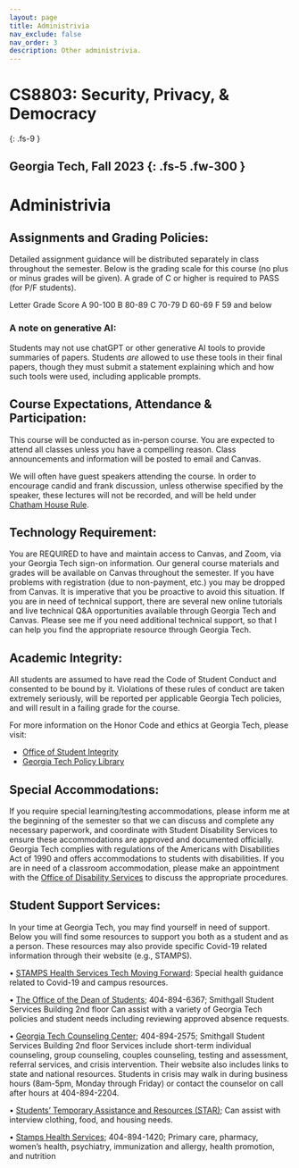```yaml
---
layout: page
title: Administrivia
nav_exclude: false
nav_order: 3 
description: Other administrivia.
---
```

# CS8803: Security, Privacy, & Democracy
{: .fs-9 }

Georgia Tech, Fall 2023
{: .fs-5 .fw-300 }
---

# Administrivia

## Assignments and Grading Policies:

Detailed assignment guidance will be distributed separately in class throughout the semester. Below is the grading scale for this course (no plus or minus grades will be given). A grade of C or higher is required to PASS (for P/F students).

Letter Grade	Score
A 	90-100
B 	80-89
C 	70-79
D 	60-69
F 	59 and below


### A note on generative AI:

Students may not use chatGPT or other generative AI tools to provide summaries of papers. Students *are* allowed to use these tools in their final papers, though they must submit a statement explaining which and how such tools were used, including applicable prompts.


## Course Expectations, Attendance & Participation:

This course will be conducted as in-person course. You are expected to attend all classes unless you have a compelling reason. Class announcements and information will be posted to email and Canvas. 

We will often have guest speakers attending the course. In order to encourage candid and frank discussion, unless otherwise specified by the speaker, these lectures will not be recorded, and will be held under [Chatham House Rule](https://www.chathamhouse.org/about-us/chatham-house-rule). 


## Technology Requirement:

You are REQUIRED to have and maintain access to Canvas, and Zoom, via your Georgia Tech sign-on information. Our general course materials and grades will be available on Canvas throughout the semester. If you have problems with registration (due to non-payment, etc.) you may be dropped from Canvas. It is imperative that you be proactive to avoid this situation. If you are in need of technical support, there are several new online tutorials and live technical Q&A opportunities available through Georgia Tech and Canvas. Please see me if you need additional technical support, so that I can help you find the appropriate resource through Georgia Tech. 


## Academic Integrity:

All students are assumed to have read the Code of Student Conduct and consented to be bound by it. Violations of these rules of conduct are taken extremely seriously, will be reported per applicable Georgia Tech policies, and will result in a failing grade for the course. 

For more information on the Honor Code and ethics at Georgia Tech, please visit: 
* [Office of Student Integrity](http://osi.gatech.edu/)
* [Georgia Tech Policy Library](https://policylibrary.gatech.edu/student-affairs/academic-honor-code)


## Special Accommodations:

If you require special learning/testing accommodations, please inform me at the beginning of the semester so that we can discuss and complete any necessary paperwork, and coordinate with Student Disability Services to ensure these accommodations are approved and documented officially. Georgia Tech complies with regulations of the Americans with Disabilities Act of 1990 and offers accommodations to students with disabilities. If you are in need of a classroom accommodation, please make an appointment with the [Office of Disability Services](https://disabilityservices.gatech.edu/) to discuss the appropriate procedures. 

## Student Support Services:

In your time at Georgia Tech, you may find yourself in need of support. Below you will find some resources to support you both as a student and as a person. These resources may also provide specific Covid-19 related information through their website (e.g., STAMPS).

•	[STAMPS Health Services Tech Moving Forward](http://health.gatech.edu/coronavirus/campus-guidelines): Special health guidance related to Covid-19 and campus resources. 

•	[The Office of the Dean of Students](https://studentlife.gatech.edu/); 404-894-6367; Smithgall Student Services Building 2nd floor
Can assist with a variety of Georgia Tech policies and student needs including reviewing approved absence requests.

•	[Georgia Tech Counseling Center](http://counseling.gatech.edu); 404-894-2575; Smithgall Student Services Building 2nd floor
Services include short-term individual counseling, group counseling, couples counseling, testing and assessment, referral services, and crisis intervention. Their website also includes links to state and national resources. Students in crisis may walk in during business hours (8am-5pm, Monday through Friday) or contact the counselor on call after hours at 404-894-2204.

•	[Students’ Temporary Assistance and Resources (STAR)](https://studentlife.gatech.edu/content/star-services); Can assist with interview clothing, food, and housing needs.

•	[Stamps Health Services](https://health.gatech.edu); 404-894-1420; Primary care, pharmacy, women’s health, psychiatry, immunization and allergy, health promotion, and nutrition

